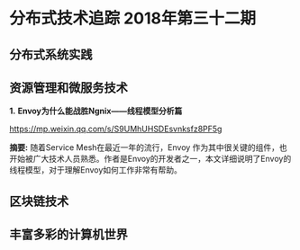 # 分布式技术追踪 2018年第三十二期

## 分布式系统实践

## 资源管理和微服务技术
**1.** **Envoy为什么能战胜Ngnix——线程模型分析篇**

https://mp.weixin.qq.com/s/S9UMhUHSDEsvnksfz8PF5g

**摘要:** 随着Service Mesh在最近一年的流行，Envoy 作为其中很关键的组件，也开始被广大技术人员熟悉。作者是Envoy的开发者之一，本文详细说明了Envoy的线程模型，对于理解Envoy如何工作非常有帮助。

## 区块链技术


## 丰富多彩的计算机世界
